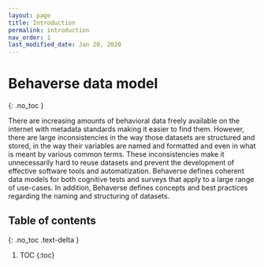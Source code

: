 ```yaml
---
layout: page
title: Introduction
permalink: introduction
nav_order: 1
last_modified_date: Jan 20, 2020
---
```



# Behaverse data model
{: .no_toc }

There are increasing amounts of behavioral data freely available on the internet with metadata standards making it easier to find them. However, there are large inconsistencies in the way those datasets are structured and stored, in the way their variables are named and formatted and even in what is meant by various common terms. These inconsistencies make it unnecessarily hard to reuse datasets and prevent the development of effective software tools and automatization. Behaverse defines coherent data models for both cognitive tests and surveys that apply to a large range of use-cases. In addition, Behaverse defines concepts and best practices regarding the naming and structuring of datasets. 


## Table of contents
{: .no_toc .text-delta }

1. TOC
{:toc}
